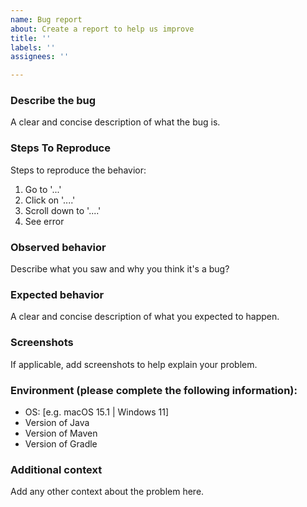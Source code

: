 ```yaml
---
name: Bug report
about: Create a report to help us improve
title: ''
labels: ''
assignees: ''

---
```


### Describe the bug

A clear and concise description of what the bug is.

### Steps To Reproduce

Steps to reproduce the behavior:
1. Go to '...'
2. Click on '....'
3. Scroll down to '....'
4. See error

### Observed behavior

Describe what you saw and why you think it's a bug?

### Expected behavior

A clear and concise description of what you expected to happen.

### Screenshots

If applicable, add screenshots to help explain your problem.

### Environment (please complete the following information):
 
- OS: [e.g. macOS 15.1 | Windows 11]
 - Version of Java
 - Version of Maven
 - Version of Gradle

### Additional context

Add any other context about the problem here.
